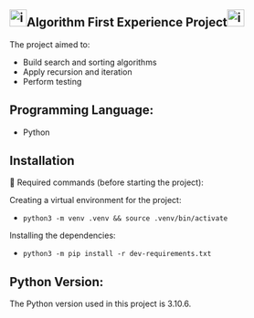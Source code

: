 ## <img src="https://github.com/yuzomatoba/algorithm/assets/108953241/d6aec771-91a5-45d6-be7e-9b233c8236de" alt="image" width="30" height="30">Algorithm First Experience Project<img src="https://github.com/yuzomatoba/algorithm/assets/108953241/d6aec771-91a5-45d6-be7e-9b233c8236de" alt="image" width="30" height="30">





The project aimed to:
- Build search and sorting algorithms
- Apply recursion and iteration
- Perform testing

## Programming Language:
- Python


## Installation

🤖 Required commands (before starting the project):

Creating a virtual environment for the project:

* `python3 -m venv .venv && source .venv/bin/activate`

Installing the dependencies:

* `python3 -m pip install -r dev-requirements.txt`


## Python Version:

The Python version used in this project is 3.10.6.
